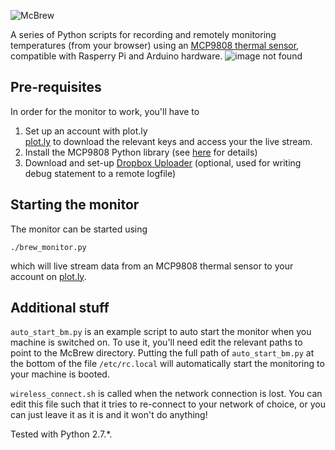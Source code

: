  
![McBrew](https://user-images.githubusercontent.com/17439476/31589234-27770c64-b1f6-11e7-95a9-909d33a73afa.png)

A series of Python scripts for recording and remotely
monitoring temperatures (from your browser) using an
[MCP9808 thermal sensor](https://learn.adafruit.com/adafruit-mcp9808-precision-i2c-temperature-sensor-guide/overview),
compatible with Rasperry Pi and Arduino hardware.
![image not found](https://user-images.githubusercontent.com/17439476/31589225-170a64f2-b1f6-11e7-8831-f844d6857640.jpg)

## Pre-requisites
In order for the monitor to work, you'll have to
1. Set up an account with plot.ly[\
plot.ly](https://plot.ly/) to download the relevant keys and access your the live stream. 
2. Install the MCP9808 Python library (see [here](https://learn.adafruit.com/mcp9808-temperature-sensor-python-library/software) for details)
3. Download and set-up [Dropbox Uploader](https://github.com/andreafabrizi/Dropbox-Uploader) (optional, used for writing debug statement to a remote logfile)

## Starting the monitor
The monitor can be started using 
```shell
./brew_monitor.py 
```
which will live stream data from an MCP9808 thermal sensor to your account on [plot.ly](https://plot.ly/). 


## Additional stuff
```auto_start_bm.py``` is an example script to auto start the monitor when you machine is switched on. To use it, you'll need edit the relevant paths to point to the McBrew directory. Putting the full path of ```auto_start_bm.py```
at the bottom of the file ```/etc/rc.local``` will automatically
start the monitoring to your machine is booted.

```wireless_connect.sh``` is called when the network connection is
lost. You can edit this file such that it tries to re-connect to
your network of choice, or you can just leave it as it is and it
won't do anything!

Tested with Python 2.7.*. 
